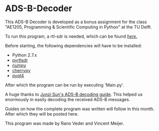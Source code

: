 # ADS-B-Decoder

This ADS-B Decoder is developed as a bonus assignment for the class "AE1205, Programming & Scientific Computing in Python" at the TU Delft.

To run this program, a rtl-sdr is needed, which can be found [*here*.](http://www.dx.com/en/p/rtl2832u-r820t-mini-dvb-t-dab-fm-usb-digital-tv-dongle-black-170541#.Vzcxk3V955F)

Before starting, the following dependencies will have to be installed:

* Python 2.7.x
* [pyrtlsdr](https://github.com/roger-/pyrtlsdr)
* [numpy](http://www.numpy.org/)
* [cherrypy](http://www.cherrypy.org/)
* [pyqt4](https://www.riverbankcomputing.com/software/pyqt/download)

After which the program can be run by executing 'Main.py'.


A huge thanks to [Junzi Sun's ADS-B decoding guide](http://adsb-decode-guide.readthedocs.io/en/latest/). This helped us enormously in easily decoding the received ADS-B messages.


Guides on how the complete program was written will follow in this month. After which they will be posted here.


This program was made by Rano Veder and Vincent Meijer.
